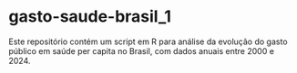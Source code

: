 # gasto-saude-brasil_1
Este repositório contém um script em R para análise da evolução do gasto público em saúde per capita no Brasil, com dados anuais entre 2000 e 2024.
